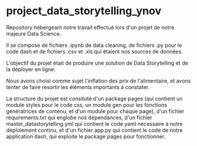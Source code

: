 # project_data_storytelling_ynov

Repository hébergeant notre travail effectué lors d'un projet de notre majeure Data Science.

Il se compose de fichiers .ipynb de data cleaning, de fichiers .py pour le code dash et de fichiers .csv et .xls qui étaient nos sources de données.


L'objectif du projet était de produire une solution de Data Storytelling et de la déployer en ligne.

Nous avons choisi comme sujet l'inflation des prix de l'alimentaire, et avons tenter de faire resortir les éléments importants à constater.

La structure du projet est consituté d'un package pages (qui contient un module styles pour le code css, un module gen pour les fonctions génératrices de contenu, et d'un module pour chaque page), d'un fichier requirements.txt qui englobe nos dépendances, d'un fichier master_datastorytelling.yml qui contient le code yaml nécessaire à notre déploiement continu, et d'un fichier app.py qui contient le code de notre application dash, qui exploite le package pages pour fonctionner.
